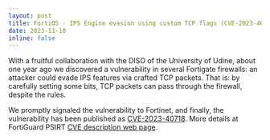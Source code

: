 ```yaml
---
layout: post
title: FortiOS - IPS Engine evasion using custom TCP flags (CVE-2023-40718)
date: 2023-11-10
inline: false
---
```

With a fruitful collaboration with the DISO of the University of Udine, about one year ago we discovered a vulnerability in several Fortigate firewalls: an attacker could evade IPS features via crafted TCP packets. That is: by carefully setting some bits, TCP packets can pass through the firewall, despite the rules.

We promptly signaled the vulnerability to Fortinet, and finally, the vulnerability has been published as [CVE-2023-40718](https://www.cve.org/CVERecord?id=CVE-2023-40718).
More details at FortiGuard PSIRT [CVE description web page](https://www.fortiguard.com/psirt/FG-IR-23-090/).
